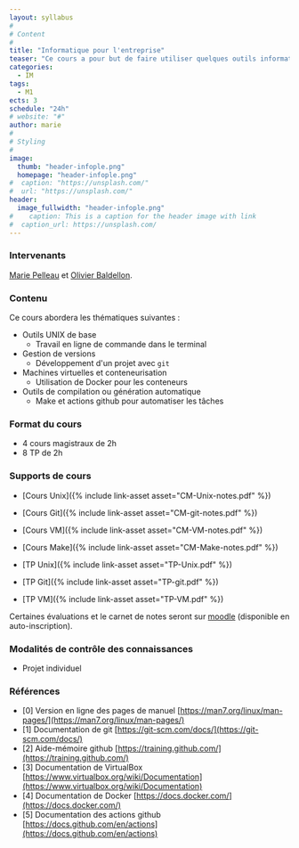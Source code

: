 ```yaml
---
layout: syllabus
#
# Content
#
title: "Informatique pour l'entreprise"
teaser: "Ce cours a pour but de faire utiliser quelques outils informatique pour la gestion de projets, y compris de façon collaborative et de voir comment travailler de façon efficace pour gérer correctement du code sur des machines différentes."
categories:
  - IM
tags:
  - M1
ects: 3
schedule: "24h"
# website: "#"
author: marie
#
# Styling
#
image:
  thumb: "header-infople.png"
  homepage: "header-infople.png"
#  caption: "https://unsplash.com/"
#  url: "https://unsplash.com/"
header:
  image_fullwidth: "header-infople.png"
#    caption: This is a caption for the header image with link
#  caption_url: https://unsplash.com/
---
```


### Intervenants ###

[Marie Pelleau](mailto:marie.pelleau@univ-cotedazur.fr) et [Olivier Baldellon](mailto:olivier.baldellon@univ-cotedazur.fr).

<!--
### Calendrier ###

 Les initiales de l'intervenant sont indiquées pour chaque séance de cours. 

<iframe src="https://calendar.google.com/calendar/embed?src=h0cela5jlrkbjqql970k62mjuo%40group.calendar.google.com&ctz=Europe%2FParis" style="border-width:0" width="800" height="500" frameborder="0" scrolling="no"></iframe>
-->

### Contenu ###

Ce cours abordera les thématiques suivantes :

- Outils UNIX de base
  - Travail en ligne de commande dans le terminal
- Gestion de versions
  - Développement d'un projet avec `git`
- Machines virtuelles et conteneurisation
  - Utilisation de Docker pour les conteneurs
- Outils de compilation ou génération automatique
  - Make et actions github pour automatiser les tâches

### Format du cours ###
- 4 cours magistraux de 2h
- 8 TP de 2h

### Supports de cours ###

- [Cours Unix]({% include link-asset asset="CM-Unix-notes.pdf" %})
- [Cours Git]({% include link-asset asset="CM-git-notes.pdf" %})
- [Cours VM]({% include link-asset asset="CM-VM-notes.pdf" %})
- [Cours Make]({% include link-asset asset="CM-Make-notes.pdf" %})

- [TP Unix]({% include link-asset asset="TP-Unix.pdf" %})
- [TP Git]({% include link-asset asset="TP-git.pdf" %})
- [TP VM]({% include link-asset asset="TP-VM.pdf" %})

Certaines évaluations et le carnet de notes seront sur [moodle](https://lms.univ-cotedazur.fr/2022/course/view.php?id=4774) (disponible en auto-inscription).

### Modalités de contrôle des connaissances ###

-   Projet individuel

### Références ###

- \[0\] Version en ligne des pages de manuel [https://man7.org/linux/man-pages/](https://man7.org/linux/man-pages/)
- \[1\] Documentation de git [https://git-scm.com/docs/](https://git-scm.com/docs/)
- \[2\] Aide-mémoire github [https://training.github.com/](https://training.github.com/)
- \[3\] Documentation de VirtualBox [https://www.virtualbox.org/wiki/Documentation](https://www.virtualbox.org/wiki/Documentation)
- \[4\] Documentation de Docker [https://docs.docker.com/](https://docs.docker.com/)
- \[5\] Documentation des actions github [https://docs.github.com/en/actions](https://docs.github.com/en/actions)
